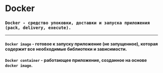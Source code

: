 # Docker

### `Docker - средство упоковки, доставки и запуска приложения (pack, delivery, execute).`
---
#### **`Docker image`** - готовое к запуску приложение (не запущенное), которая содержит все необходимые библиотеки и зависимости.

#### **`Docker container`** - работающее приложение, созданное на основе `docker image`.
